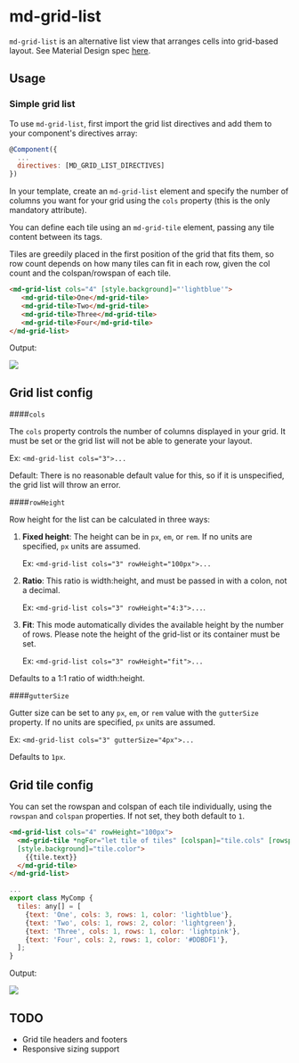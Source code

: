 # md-grid-list

`md-grid-list` is an alternative list view that arranges cells into grid-based layout.
See Material Design spec [here](https://www.google.com/design/spec/components/grid-lists.html).

## Usage

### Simple grid list

To use `md-grid-list`, first import the grid list directives and add them to your component's directives
array:

```javascript
@Component({
  ...
  directives: [MD_GRID_LIST_DIRECTIVES]
})
```

In your template, create an `md-grid-list` element and specify the number of columns you want for
your grid using the `cols` property (this is the only mandatory attribute).

You can define each tile using an `md-grid-tile` element, passing any tile content between its tags.

Tiles are greedily placed in the first position of the grid that fits them, so row count depends on
how many tiles can fit in each row, given the col count and the colspan/rowspan of each tile.

```html
<md-grid-list cols="4" [style.background]="'lightblue'">
   <md-grid-tile>One</md-grid-tile>
   <md-grid-tile>Two</md-grid-tile>
   <md-grid-tile>Three</md-grid-tile>
   <md-grid-tile>Four</md-grid-tile>
</md-grid-list>
```

Output:

<img src="https://material.angularjs.org/material2_assets/grid-list/basic-grid-list.png">

## Grid list config

####`cols`

The `cols` property controls the number of columns displayed in your grid. It must be set or the
grid list will not be able to generate your layout.

Ex: `<md-grid-list cols="3">...`

Default: There is no reasonable default value for this, so if it is unspecified, the grid list will
throw an error.

####`rowHeight`

Row height for the list can be calculated in three ways:

1. **Fixed height**: The height can be in `px`, `em`, or `rem`.  If no units are specified, `px`
units are assumed.

   Ex: `<md-grid-list cols="3" rowHeight="100px">...`

2. **Ratio**: This ratio is width:height, and must be passed in with a colon, not a decimal.

   Ex: `<md-grid-list cols="3" rowHeight="4:3">...`.

3. **Fit**:  This mode automatically divides the available height by the number of rows.  Please note
the height of the grid-list or its container must be set.

   Ex: `<md-grid-list cols="3" rowHeight="fit">...`

Defaults to a 1:1 ratio of width:height.

####`gutterSize`

Gutter size can be set to any `px`, `em`, or `rem` value with the `gutterSize` property.  If no
units are specified, `px` units are assumed.

Ex: `<md-grid-list cols="3" gutterSize="4px">...`

Defaults to `1px`.

## Grid tile config

You can set the rowspan and colspan of each tile individually, using the `rowspan` and `colspan`
properties.  If not set, they both default to `1`.

```html
<md-grid-list cols="4" rowHeight="100px">
  <md-grid-tile *ngFor="let tile of tiles" [colspan]="tile.cols" [rowspan]="tile.rows"
  [style.background]="tile.color">
    {{tile.text}}
  </md-grid-tile>
</md-grid-list>
```

```javascript
...
export class MyComp {
  tiles: any[] = [
    {text: 'One', cols: 3, rows: 1, color: 'lightblue'},
    {text: 'Two', cols: 1, rows: 2, color: 'lightgreen'},
    {text: 'Three', cols: 1, rows: 1, color: 'lightpink'},
    {text: 'Four', cols: 2, rows: 1, color: '#DDBDF1'},
  ];
}
```

Output:

<img src="https://material.angularjs.org/material2_assets/grid-list/fancy-grid-list.png">

## TODO

- Grid tile headers and footers
- Responsive sizing support
